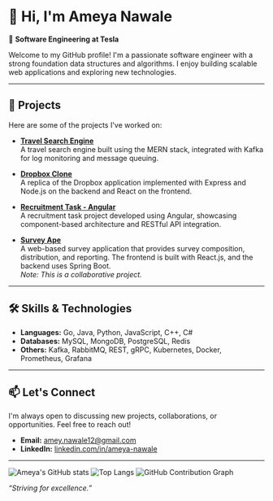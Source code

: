 # 👋 Hi, I'm Ameya Nawale

🎯 **Software Engineering at Tesla**

Welcome to my GitHub profile! I'm a passionate software engineer with a strong foundation data structures and algorithms. I enjoy building scalable web applications and exploring new technologies.

---

## 🚀 Projects

Here are some of the projects I've worked on:

- **[Travel Search Engine](https://github.com/ameynawale/travel-search-engine-mern-kafka)**  
  A travel search engine built using the MERN stack, integrated with Kafka for log monitoring and message queuing.

- **[Dropbox Clone](https://github.com/ameynawale/DropboxWithExpressAndReact)**  
  A replica of the Dropbox application implemented with Express and Node.js on the backend and React on the frontend.

- **[Recruitment Task - Angular](https://github.com/ameynawale/recruitment-task-angular)**  
  A recruitment task project developed using Angular, showcasing component-based architecture and RESTful API integration.

- **[Survey Ape](https://github.com/ManaliJain06/Survey-Ape)**  
  A web-based survey application that provides survey composition, distribution, and reporting. The frontend is built with React.js, and the backend uses Spring Boot.  
  *Note: This is a collaborative project.*

---

## 🛠️ Skills & Technologies

- **Languages:** Go, Java, Python, JavaScript, C++, C#
- **Databases:** MySQL, MongoDB, PostgreSQL, Redis
- **Others:** Kafka, RabbitMQ, REST, gRPC, Kubernetes, Docker, Prometheus, Grafana

---

## 📫 Let's Connect

I'm always open to discussing new projects, collaborations, or opportunities. Feel free to reach out!

- **Email:** [amey.nawale12@gmail.com](mailto:amey.nawale12@gmail.com)
- **LinkedIn:** <a href="https://www.linkedin.com/in/ameya-nawale" target="_blank">linkedin.com/in/ameya-nawale</a>

---

![Ameya's GitHub stats](https://github-readme-stats.vercel.app/api?username=ameynawale&show_icons=true&theme=radical)
![Top Langs](https://github-readme-stats.vercel.app/api/top-langs/?username=ameynawale&layout=compact)
![GitHub Contribution Graph](https://github-readme-activity-graph.cyclic.app/graph?username=ameynawale&theme=github-compact)

*“Striving for excellence.”*
